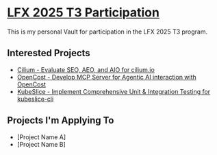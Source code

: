 # [LFX 2025 T3 Participation](https://github.com/cncf/mentoring/tree/main/programs/lfx-mentorship/2025/03-Sep-Nov#enhance-kyverno-documentation)

This is my personal Vault for participation in the LFX 2025 T3 program.

## Interested Projects
- [Cilium - Evaluate SEO, AEO, and AIO for cilium.io](https://github.com/cilium/cilium.io/issues/633)
- [OpenCost - Develop MCP Server for Agentic AI interaction with OpenCost](https://github.com/opencost/opencost/issues/3239)
- [KubeSlice - Implement Comprehensive Unit & Integration Testing for kubeslice-cli](https://github.com/kubeslice/kubeslice-cli/issues/46)


## Projects I'm Applying To
- [Project Name A]
- [Project Name B]
